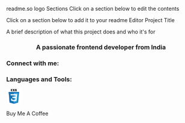 readme.so logo
Sections
Click on a section below to edit the contents

Click on a section below to add it to your readme
Editor
Project Title

A brief description of what this project does and who it's for
<h3 align="center">A passionate frontend developer from India</h3><h3 align="left">Connect with me:</h3> <p align="left"> </p><h3 align="left">Languages and Tools:</h3> <p align="left"> <a href="https://www.w3schools.com/css/" target="_blank" rel="noreferrer"> <img src="https://raw.githubusercontent.com/devicons/devicon/master/icons/css3/css3-original-wordmark.svg" alt="css3" width="40" height="40"/> </a> </p>

Buy Me A Coffee
